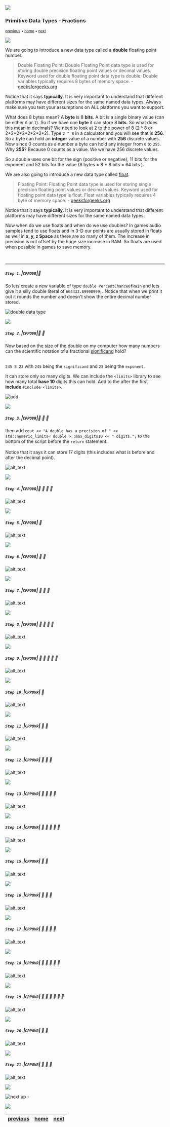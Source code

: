 ![](../images/line3.png)

### Primitive Data Types - Fractions

<sub>[previous](../operators/README.md#user-content-arithmetic-operators) • [home](../README.md#user-content-ue5-cpp-overview) • [next](../)</sub>

![](../images/line3.png)

We are going to introduce a new data type called a **double** floating point number.
> Double Floating Point: Double Floating Point data type is used for storing double precision floating point values or decimal values. Keyword used for double floating point data type is double. Double variables typically requires 8 bytes of memory space. - [geeksforgeeks.org](https://www.geeksforgeeks.org/cpp-data-types/?ref=gcse)

Notice that it says **typically**.  It is very important to understand that different platforms may have different sizes for the same named data types.  Always make sure you test your assumptions on ALL platforms you want to support.

What does 8 bytes mean?  A **byte** is 8 **bits**.  A bit is a single binary value (can be either `0` or `1`).  So if we have one **byte** it can store 8 **bits**.  So what does this mean in decimals?  We need to look at 2 to the power of 8 (2 ^ 8 or 2\*2\*2\*2\*2\*2\*2\*2).  Type `2 ^ 8` in a calculator and you will see that is **256**.  So a byte can hold an **integer** value of a number with **256** discrete values.  Now since 0 counts as a number a byte can hold any integer from `0` to `255`.  Why **255**?  Because 0 counts as a value.  We we have 256 discrete values.

So a double uses one bit for the sign (positive or negative), 11 bits for the exponent and 52 bits for the value (8 bytes =  8 \* 8 bits = 64 bits ). 

We are also going to introduce a new data type called [float](https://www.geeksforgeeks.org/cpp-data-types/?ref=gcse).
> Floating Point: Floating Point data type is used for storing single precision floating point values or decimal values. Keyword used for floating point data type is float. Float variables typically requires 4 byte of memory space. - [geeksforgeeks.org](https://www.geeksforgeeks.org/cpp-data-types/?ref=gcse)

Notice that it says **typically**.  It is very important to understand that different platforms may have different sizes for the same named data types.  

Now when do we use floats and when do we use doubles?  In games audio samples tend to use floats and in 3-D our points are usually stored in floats as well in **x, y, z Space** as there are so many of them.  The increase in precision is not offset by the huge size increase in RAM.  So floats are used when possible in games to save memory.

<br>

---

##### `Step 1.`\|`CPPOVR`|:small_blue_diamond:

So lets create a new variable of type `double PercentChanceOfRain` and lets give it a silly double literal of `664433.89998999;`.  Notice that when we print it out it rounds the number and doesn't show the entire decimal number stored.

![double data type](images/doubleExample.png)

![](../images/line2.png)

##### `Step 2.`\|`CPPOVR`|:small_blue_diamond: :small_blue_diamond: 

Now based on the size of the double on my computer how many numbers can the scientific notation of a fractional [significand](https://en.wikipedia.org/wiki/Scientific_notation) hold?<br><br>  

`245 E 23` with `245` being the `significand` and `23` being the `exponent`.

It can store only so many digits.  We can include the `<limits>` library to see how many total **base 10** digits this can hold.  Add to the after the first **include** `#include <limits>`.

![add <limits>](images/addLimits.png)

![](../images/line2.png)

##### `Step 3.`\|`CPPOVR`|:small_blue_diamond: :small_blue_diamond: :small_blue_diamond:

 then add `cout << "A double has a precision of " << std::numeric_limits< double >::max_digits10 << " digits.";` to the bottom of the script before the `return` statement.<br><br>Notice that it says it can store 17 digits (this includes what is before and after the decimal point).

![alt_text](images/.png)

![](../images/line2.png)

##### `Step 4.`\|`CPPOVR`|:small_blue_diamond: :small_blue_diamond: :small_blue_diamond: :small_blue_diamond:

![alt_text](images/.png)

![](../images/line2.png)

##### `Step 5.`\|`CPPOVR`| :small_orange_diamond:

![alt_text](images/.png)

![](../images/line2.png)

##### `Step 6.`\|`CPPOVR`| :small_orange_diamond: :small_blue_diamond:

![alt_text](images/.png)

![](../images/line2.png)

##### `Step 7.`\|`CPPOVR`| :small_orange_diamond: :small_blue_diamond: :small_blue_diamond:

![alt_text](images/.png)

![](../images/line2.png)

##### `Step 8.`\|`CPPOVR`| :small_orange_diamond: :small_blue_diamond: :small_blue_diamond: :small_blue_diamond:

![alt_text](images/.png)

![](../images/line2.png)

##### `Step 9.`\|`CPPOVR`| :small_orange_diamond: :small_blue_diamond: :small_blue_diamond: :small_blue_diamond: :small_blue_diamond:

![alt_text](images/.png)

![](../images/line2.png)

##### `Step 10.`\|`CPPOVR`| :large_blue_diamond:

![alt_text](images/.png)

![](../images/line2.png)

##### `Step 11.`\|`CPPOVR`| :large_blue_diamond: :small_blue_diamond: 

![alt_text](images/.png)

![](../images/line2.png)

##### `Step 12.`\|`CPPOVR`| :large_blue_diamond: :small_blue_diamond: :small_blue_diamond: 

![alt_text](images/.png)

![](../images/line2.png)

##### `Step 13.`\|`CPPOVR`| :large_blue_diamond: :small_blue_diamond: :small_blue_diamond:  :small_blue_diamond: 

![alt_text](images/.png)

![](../images/line2.png)

##### `Step 14.`\|`CPPOVR`| :large_blue_diamond: :small_blue_diamond: :small_blue_diamond: :small_blue_diamond:  :small_blue_diamond: 

![alt_text](images/.png)

![](../images/line2.png)

##### `Step 15.`\|`CPPOVR`| :large_blue_diamond: :small_orange_diamond: 

![alt_text](images/.png)

![](../images/line2.png)

##### `Step 16.`\|`CPPOVR`| :large_blue_diamond: :small_orange_diamond:   :small_blue_diamond: 

![alt_text](images/.png)

![](../images/line2.png)

##### `Step 17.`\|`CPPOVR`| :large_blue_diamond: :small_orange_diamond: :small_blue_diamond: :small_blue_diamond:

![alt_text](images/.png)

![](../images/line2.png)

##### `Step 18.`\|`CPPOVR`| :large_blue_diamond: :small_orange_diamond: :small_blue_diamond: :small_blue_diamond: :small_blue_diamond:

![alt_text](images/.png)

![](../images/line2.png)

##### `Step 19.`\|`CPPOVR`| :large_blue_diamond: :small_orange_diamond: :small_blue_diamond: :small_blue_diamond: :small_blue_diamond: :small_blue_diamond:

![alt_text](images/.png)

![](../images/line2.png)

##### `Step 20.`\|`CPPOVR`| :large_blue_diamond: :large_blue_diamond:

![alt_text](images/.png)

![](../images/line2.png)

##### `Step 21.`\|`CPPOVR`| :large_blue_diamond: :large_blue_diamond: :small_blue_diamond:

![alt_text](images/.png)

![](../images/line.png)

<!-- <img src="https://via.placeholder.com/1000x100/45D7CA/000000/?text=Next Up - ADD NEXT PAGE"> -->

![next up - ](images/banner.png)

![](../images/line.png)

| [previous](../operators/README.md#user-content-arithmetic-operators)| [home](../README.md#user-content-ue5-cpp-overview) | [next](../)|
|---|---|---|
